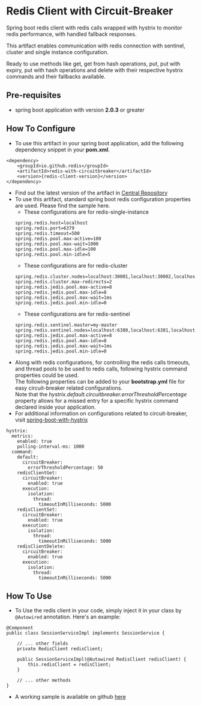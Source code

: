 # Redis Client with Circuit-Breaker

Spring boot redis client with redis calls wrapped with hystrix to monitor redis performance, with handled fallback responses.

This artifact enables communication with redis connection with sentinel, cluster and single instance configuration.

Ready to use methods like get, get from hash operations, put, put with expiry, put with hash operations and delete with their respective hystrix commands and their fallbacks available.

## Pre-requisites
- spring boot application with version **2.0.3** or greater

## How To Configure

- To use this artifact in your spring boot application, add the following dependency snippet in your **pom.xml**.
```
<dependency>
    <groupId>io.github.redis</groupId>
    <artifactId>redis-with-circuitbreaker</artifactId>
    <version>{redis-client-version}</version>
</dependency>
```
- Find out the latest version of the artifact in [Central Repository](https://mvnrepository.com/artifact/io.github.pareshvpatil/redis-with-circuitbreaker)
- To use this artifact, standard spring boot redis configuration properties are used. Please find the sample here.
    - These configurations are for redis-single-instance
    ```
    spring.redis.host=localhost
    spring.redis.port=6379
    spring.redis.timeout=500
    spring.redis.pool.max-active=100
    spring.redis.pool.max-wait=1000
    spring.redis.pool.max-idle=100
    spring.redis.pool.min-idle=5
    ```
    - These configurations are for redis-cluster
    ```
    spring.redis.cluster.nodes=localhost:30001,localhost:30002,localhost:30003
    spring.redis.cluster.max-redirects=2
    spring.redis.jedis.pool.max-active=8
    spring.redis.jedis.pool.max-idle=8
    spring.redis.jedis.pool.max-wait=1ms
    spring.redis.jedis.pool.min-idle=0
    ```
    - These configurations are for redis-sentinel
    ```$xslt
    spring.redis.sentinel.master=my-master
    spring.redis.sentinel.nodes=localhost:6380,localhost:6381,localhost:6382
    spring.redis.jedis.pool.max-active=8
    spring.redis.jedis.pool.max-idle=8
    spring.redis.jedis.pool.max-wait=1ms
    spring.redis.jedis.pool.min-idle=0
    ```
- Along with redis configurations, for controlling the redis calls timeouts, and thread pools to be used to redis calls, following hystrix command properties could be used.<br>The following properties can be added to your **bootstrap.yml** file for easy circuit-breaker related configurations.<br>Note that the *hystrix.default.circuitbreaker.errorThresholdPercentage* property allows for a missed entry for a specific hystrix command declared inside your application. 
- For additional information on configurations related to circuit-breaker, visit [spring-boot-with-hystrix](https://spring.io/guides/gs/circuit-breaker/)
```$xslt
hystrix:
  metrics:
    enabled: true
    polling-interval-ms: 1000
  command:
    default:
      circuitBreaker:
        errorThresholdPercentage: 50
    redisClientGet:
      circuitBreaker:
        enabled: true
      execution:
        isolation:
          thread:
            timeoutInMilliseconds: 5000
    redisClientSet:
      circuitBreaker:
        enabled: true
      execution:
        isolation:
          thread:
            timeoutInMilliseconds: 5000
    redisClientDelete:
      circuitBreaker:
        enabled: true
      execution:
        isolation:
          thread:
            timeoutInMilliseconds: 5000
```
## How To Use
- To Use the redis client in your code, simply inject it in your class by `@Autowired` annotation. Here's an example:
```$xslt
@Component
public class SessionServiceImpl implements SessionService {
    
    // ... other fields
    private RedisClient redisClient;

    public SessionServiceImpl(@Autowired RedisClient redisClient) {
        this.redisClient = redisClient;
    }
    
    // ... other methods
}
```

- A working sample is available on github [here](https://github.com)
